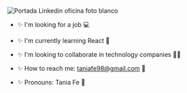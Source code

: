 
![Portada Linkedin oficina foto blanco](https://user-images.githubusercontent.com/116085996/229599675-9c6345a7-7125-427c-83f6-3ddf905f21f6.png)

<!-- **Taniagf31/Taniagf31** is a ✨ _special_ ✨ repository because its `README.md` (this file) appears on your GitHub profile. -->

- ✨ I'm looking for a job 💻

- ✨ I'm currently learning React 📝

- ✨ I'm looking to collaborate in technology companies 👩‍💼

- ✨ How to reach me: taniafe98@gmail.com 📧

- ✨ Pronouns: Tania Fe 🌸

